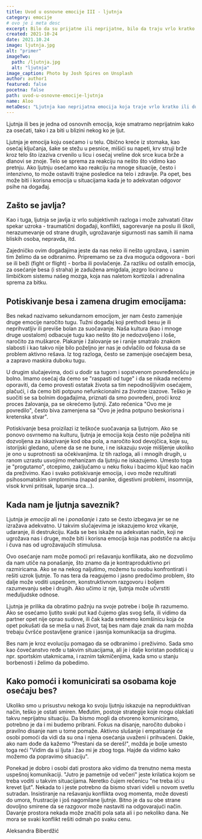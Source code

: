 ```yaml
---
title: Uvod u osnovne emocije III - ljutnja
category: emocije
# ovo je i meta desc
excerpt: Bilo da su prijatne ili neprijatne, bilo da traju vrlo kratko ili duže, naše emocije su ogroman izvor informacija.
created: 2021-10-24
date: 2021.10.24
image: ljutnja.jpg
alt: "primer"
imageTwo:
  path: /ljutnja.jpg
  alt: "ljutnja"
image_caption: Photo by Josh Spires on Unsplash
author: author1
featured: false
pocetna: false
path: uvod-u-osnovne-emocije-ljutnja
name: Aloo
metaDesc: "Ljutnja kao neprijatna emocija koja traje vrlo kratko ili duže, ogroman je izvor informacija."
---
```



Ljutnja ili bes je jedna od osnovnih emocija, koje smatramo neprijatnim kako za osećati, tako i za biti u blizini nekog ko je ljut. 

Ljutnja je emocija koju osećamo i u telu. Obično kreće iz stomaka, kao osećaj ključanja, šake se stežu u pesnice, mišići su napeti, krv struji brže kroz telo što izaziva crvenilo u licu i osećaj vreline dok srce kuca brže a dlanovi se znoje. Telo se sprema za reakciju na nešto što vidimo kao pretnju. Ako ljutnju osećamo kao reakciju na mnoge situacije, često i intenzivno, to može ostaviti trajne posledice na telo i zdravlje. Pa opet, bes može biti i korisna emocija u situacijama kada je to adekvatan odgovor psihe na događaj.

## Zašto se javlja?

Kao i tuga, ljutnja se javlja iz vrlo subjektivnih razloga i može zahvatati čitav spekar uzroka - traumatični događaji, konflikti, sagorevanje na poslu ili školi, nerazumevanje od strane drugih, ugrožavanje sigurnosti nas samih ili nama bliskih osoba, nepravda, itd. 

Zajedničko ovim događajima jeste da nas neko ili nešto ugrožava, i samim tim želimo da se odbranimo. Pripremamo se za dva moguća odgovora - bori se ili beži (fight or flight) - borba ili povlačenje. Za razliku od ostalih emocija, za osećanje besa (i straha) je zadužena amigdala, jezgro locirano u limbičkom sistemu našeg mozga, koja nas naletom kortizola i adrenalina sprema za bitku.

## Potiskivanje besa i zamena drugim emocijama:
Bes nekad nazivamo sekundarnom emocijom, jer nam često zamenjuje druge emocije naročito tugu. Tužni događaj koji prethodi besu je ili neprihvatljiv ili previše bolan za suočavanje. Naša kultura (kao i mnoge druge uostalom) odbacuje tugu kao nešto što je nedozvoljeno i loše, naročito za muškarce. Plakanje i žalovanje se i ranije smatralo znakom slabosti i kao takvo nije bilo poželjno jer nas je odvlačilo od fokusa da se problem aktivno rešava. Iz tog razloga, često se zamenjuje osećajem besa, a zapravo maskira duboku tugu.

U drugim slučajevima, doći u dodir sa tugom i sopstvenom povređenošću je bolno. Imamo osećaj da ćemo se "raspasti od tuge" i da se nikada nećemo oporaviti, da ćemo provesti ostatak života sa tim nepodnošljivim osećajem, plačući, i da ćemo biti potpuno nefunkcionalni za životne izazove. Teško je suočiti se sa bolnim događajima, priznati da smo povređeni, proći kroz proces žalovanja, pa se okrećemo ljutnji. Zato rečenica "Ovo me je povredilo", često biva zamenjena sa "Ovo je jedna potpuno beskorisna i kretenska stvar".

Potiskivanje besa proizilazi iz teškoće suočavanja sa ljutnjom. Ako se ponovo osvrnemo na kulturu, ljutnja je emocija koja često nije poželjna niti dozvoljena za iskazivanje kod oba pola, a naročito kod devojčica, koje su, istorijski gledano, učene da se ne bune, i ne iskazuju svoje mišljenje ukoliko je ono u suprotnosti sa očekivanjima. Iz tih razloga, ali i mnogih drugih, u ranom uzrastu usvojimo mehanizam da ljutnju ne iskazujemo. Umesto toga je "progutamo", otcepimo, zaključamo u neku fioku i bacimo ključ kao način da preživimo. Kao i svako potiskivanje emocija, i ovo može rezultirati psihosomatskim simptomima (napad panike, digestivni problemi, insomnija, visok krvni pritisak, lupanje srca...).

## Kada nam je ljutnja saveznik?
Ljutnja je *emocija* ali ne i *ponašanje* i zato se često izbegava jer se ne izražava adekvatno. U takvim slučajevima je iskazujemo kroz vikanje, udaranje, ili destrukciju. Kada se bes iskaže na adekvatan način, koji ne ugrožava nas i druge, može biti i korisna emocija koja nas podstiče na akciju i čuva nas od ugrožavajućih stimulusa.

Ovo osećanje nam može pomoći pri rešavanju konflikata, ako ne dozvolimo da nam utiče na ponašanje, što znamo da je kontraproduktivno pri razmiricama. Ako se na nekog naljutimo, možemo tu osobu konfrontirati i rešiti uzrok ljutnje. To nas tera da reagujemo i jasno predočimo problem, što dalje može voditi uspešnom, konstruktivnom razgovoru i boljem razumevanju sebe i drugih. Ako učimo iz nje, ljutnja može učvrstiti međuljudske odnose.

Ljutnja je prilika da obratimo pažnju na svoje potrebe i bolje ih razumemo. Ako se osećamo ljutito svaki put kad čujemo glas svog šefa, ili vidimo da partner opet nije oprao sudove, ili čak kada sretnemo komšinicu koja će opet pokušati da se meša u naš život, taj bes nam daje znak da nam možda trebaju čvršće postavljene granice i jasnija komunikacija sa drugima.

Bes nam je kroz evoluciju pomagao da se odbranimo i preživimo. Sada smo kao čovečanstvo ređe u takvim situacijama, ali je i dalje koristan podsticaj u npr. sportskim utakmicama, i raznim takmičenjima, kada smo u stanju borbenosti i želimo da pobedimo.

## Kako pomoći i komunicirati sa osobama koje osećaju bes?
Ukoliko smo u prisustvu nekoga ko svoju ljutnju iskazuje na neproduktivan način, teško je ostati smiren. Međutim, postoje strategije koje mogu olakšati takvu neprijatnu situaciju. Da bismo mogli da otvoreno komuniciramo, potrebno je da i mi budemo pribrani. Fokus na disanje, naročito duboko i pravilno disanje nam u tome pomaže. Aktivno slušanje i empatisanje će osobi pomoći da vidi da su ona i njena osećanja uvaženi i prihvaćeni. Dakle, ako nam dođe da kažemo "Prestani da se dereš!", možda je bolje umesto toga reći "Vidim da si ljuta i žao mi je zbog toga. Hajde da vidimo kako možemo da popravimo situaciju".

Ponekad je dobro i osobi dati prostora ako vidimo da trenutno nema mesta uspešnoj komunikaciji. "Jutro je pametnije od večeri" jeste krilatica kojom se treba voditi u takvim situacijama. Neretko čujem rečenicu "ne treba ići u krevet ljut". Nekada to i jeste potrebno da bismo stvari videli u novom svetlu sutradan. Insistiranje na rešavanju konflikta ovog momenta, može dovesti do umora, frustracije i još nagomilane ljutnje. Bitno je da su obe strane dovoljno smirene da se razgovor može nastaviti na odgovarajući način. Davanje prostora nekada može značiti pola sata ali i po nekoliko dana. Ne mora se svaki konflikt rešiti odmah po svaku cenu.


Aleksandra Biberdžić
